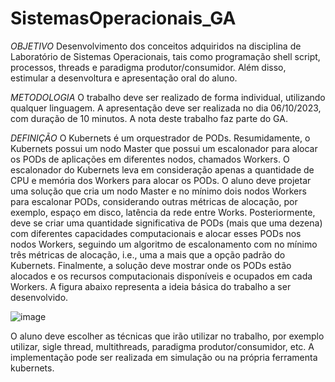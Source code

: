 # SistemasOperacionais_GA
*OBJETIVO*
Desenvolvimento dos conceitos adquiridos na disciplina de Laboratório de Sistemas Operacionais, tais como programação shell script, processos, threads e paradigma produtor/consumidor. Além disso, estimular a desenvoltura e apresentação oral do aluno.

*METODOLOGIA*
O trabalho deve ser realizado de forma individual, utilizando qualquer linguagem. A apresentação deve ser realizada no dia 06/10/2023, com duração de 10 minutos. A nota deste trabalho faz parte do GA.

*DEFINIÇÃO*
O Kubernets é um orquestrador de PODs. Resumidamente, o Kubernets possui um nodo Master que possui um escalonador para alocar os PODs de aplicações em diferentes nodos, chamados Workers. O escalonador do Kubernets leva em consideração apenas a quantidade de CPU e memória dos Workers para alocar os PODs. O aluno deve projetar uma solução que cria um nodo Master e no mínimo dois nodos Workers para escalonar PODs, considerando outras métricas de alocação, por exemplo, espaço em disco, latência da rede entre Works. Posteriormente, deve se criar uma quantidade significativa de PODs (mais que uma dezena) com diferentes capacidades computacionais e alocar esses PODs nos nodos Workers, seguindo um algoritmo de escalonamento com no mínimo três métricas de alocação, i.e., uma a mais que a opção padrão do Kubernets. Finalmente, a solução deve mostrar onde os PODs estão alocados e os recursos computacionais disponíveis e ocupados em cada Workers. A figura abaixo representa a ideia básica do trabalho a ser desenvolvido.

![image](https://github.com/claraburghardt/SistemasOperacionais_GA/assets/85072411/4e99acd9-fbfa-4bd5-9230-bb056d42cd76)

O aluno deve escolher as técnicas que irão utilizar no trabalho, por exemplo utilizar, sigle thread, multithreads, paradigma produtor/consumidor, etc. A implementação pode ser realizada em simulação ou na própria ferramenta kubernets. 
